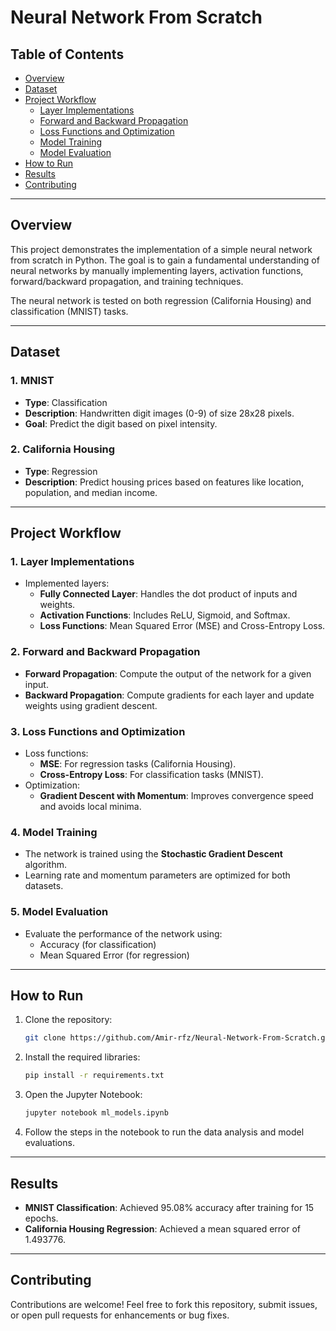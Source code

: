 # Neural Network From Scratch

## Table of Contents
- [Overview](#overview)
- [Dataset](#dataset)
- [Project Workflow](#project-workflow)
  - [Layer Implementations](#1-layer-implementations)
  - [Forward and Backward Propagation](#2-forward-and-backward-propagation)
  - [Loss Functions and Optimization](#3-loss-functions-and-optimization)
  - [Model Training](#4-model-training)
  - [Model Evaluation](#5-model-evaluation)
- [How to Run](#how-to-run)
- [Results](#results)
- [Contributing](#contributing)

---

## Overview
This project demonstrates the implementation of a simple neural network from scratch in Python. The goal is to gain a fundamental understanding of neural networks by manually implementing layers, activation functions, forward/backward propagation, and training techniques.

The neural network is tested on both regression (California Housing) and classification (MNIST) tasks.

---

## Dataset
### **1. MNIST**
- **Type**: Classification
- **Description**: Handwritten digit images (0-9) of size 28x28 pixels.
- **Goal**: Predict the digit based on pixel intensity.

### **2. California Housing**
- **Type**: Regression
- **Description**: Predict housing prices based on features like location, population, and median income.

---

## Project Workflow

### 1. Layer Implementations
- Implemented layers:
  - **Fully Connected Layer**: Handles the dot product of inputs and weights.
  - **Activation Functions**: Includes ReLU, Sigmoid, and Softmax.
  - **Loss Functions**: Mean Squared Error (MSE) and Cross-Entropy Loss.

### 2. Forward and Backward Propagation
- **Forward Propagation**: Compute the output of the network for a given input.
- **Backward Propagation**: Compute gradients for each layer and update weights using gradient descent.

### 3. Loss Functions and Optimization
- Loss functions:
  - **MSE**: For regression tasks (California Housing).
  - **Cross-Entropy Loss**: For classification tasks (MNIST).
- Optimization:
  - **Gradient Descent with Momentum**: Improves convergence speed and avoids local minima.

### 4. Model Training
- The network is trained using the **Stochastic Gradient Descent** algorithm.
- Learning rate and momentum parameters are optimized for both datasets.

### 5. Model Evaluation
- Evaluate the performance of the network using:
  - Accuracy (for classification)
  - Mean Squared Error (for regression)

---

## How to Run
1. Clone the repository:
   ```bash
   git clone https://github.com/Amir-rfz/Neural-Network-From-Scratch.git
   ```
2. Install the required libraries:
   ```bash
   pip install -r requirements.txt
   ```
3. Open the Jupyter Notebook:
   ```bash
   jupyter notebook ml_models.ipynb
   ```
4. Follow the steps in the notebook to run the data analysis and model evaluations.

---

## Results
- **MNIST Classification**: Achieved 95.08% accuracy after training for 15 epochs.
- **California Housing Regression**: Achieved a mean squared error of 1.493776.

---

## Contributing
Contributions are welcome! Feel free to fork this repository, submit issues, or open pull requests for enhancements or bug fixes.
